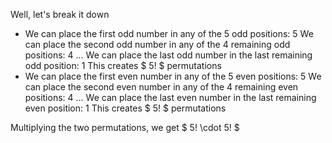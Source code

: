 Well, let's break it down

<ul>
<li> We can place the first odd number in any of the 5 odd positions: 5 
We can place the second odd number in any of the 4 remaining odd positions: 4 
... 
We can place the last odd number in the last remaining odd position: 1 
This creates $ 5! $ permutations
<li> We can place the first even number in any of the 5 even positions: 5 
We can place the second even number in any of the 4 remaining even positions: 4 
... 
We can place the last even number in the last remaining even position: 1 
This creates $ 5! $ permutations
</ul>
Multiplying the two permutations, we get $ 5! \cdot 5! $
